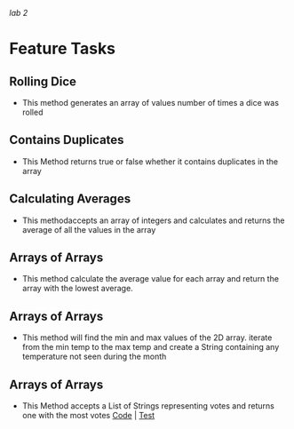 _lab 2_
# Feature Tasks #
## Rolling Dice ##
* This method generates an array of values number of times a dice was rolled
## Contains Duplicates ##
* This Method returns true or false whether it contains duplicates in the array
## Calculating Averages ##
* This methodaccepts an array of integers and calculates and returns the average of all the values in the array
## Arrays of Arrays ##
* This method calculate the average value for each array and return the array with the lowest average.
## Arrays of Arrays ##
* This method will find the min and max values of the 2D array. iterate from the min temp to the max temp and create a String containing any temperature not seen during the month
## Arrays of Arrays ##
* This Method accepts a List of Strings representing votes and returns one with the most votes
[Code](./src/main/java/basiclibrary/Library.java) |
[Test](./src/test/java/basiclibrary/LibraryTest.java)
